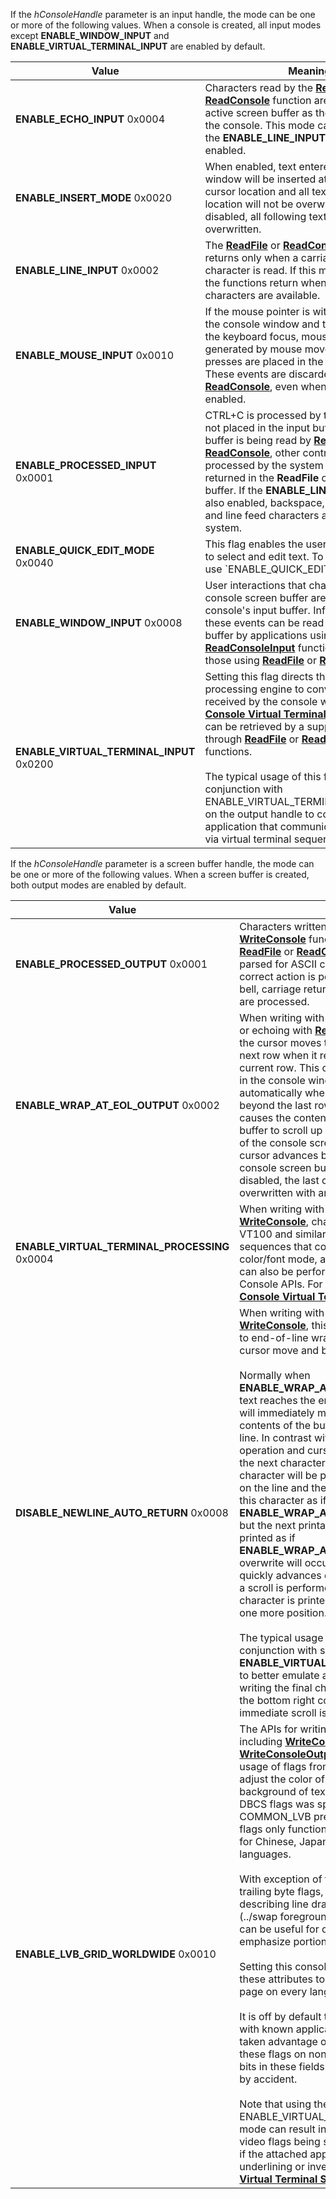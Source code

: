 If the *hConsoleHandle* parameter is an input handle, the mode can be one or more of the following values. When a console is created, all input modes except **ENABLE\_WINDOW\_INPUT** and **ENABLE\_VIRTUAL\_TERMINAL\_INPUT** are enabled by default.

| Value | Meaning |
|-|-|
| **ENABLE_ECHO_INPUT** 0x0004 | Characters read by the **[ReadFile](/windows/win32/api/fileapi/nf-fileapi-readfile)** or **[ReadConsole](../readconsole.md)** function are written to the active screen buffer as they are typed into the console. This mode can be used only if the **ENABLE_LINE_INPUT** mode is also enabled. |
| **ENABLE_INSERT_MODE** 0x0020 | When enabled, text entered in a console window will be inserted at the current cursor location and all text following that location will not be overwritten. When disabled, all following text will be overwritten. |
| **ENABLE_LINE_INPUT** 0x0002 | The **[ReadFile](/windows/win32/api/fileapi/nf-fileapi-readfile)** or **[ReadConsole](../readconsole.md)** function returns only when a carriage return character is read. If this mode is disabled, the functions return when one or more characters are available. |
| **ENABLE_MOUSE_INPUT** 0x0010 | If the mouse pointer is within the borders of the console window and the window has the keyboard focus, mouse events generated by mouse movement and button presses are placed in the input buffer. These events are discarded by **[ReadFile](/windows/win32/api/fileapi/nf-fileapi-readfile)** or **[ReadConsole](../readconsole.md)**, even when this mode is enabled. |
| **ENABLE_PROCESSED_INPUT** 0x0001 | CTRL+C is processed by the system and is not placed in the input buffer. If the input buffer is being read by **[ReadFile](/windows/win32/api/fileapi/nf-fileapi-readfile)** or **[ReadConsole](../readconsole.md)**, other control keys are processed by the system and are not returned in the **ReadFile** or **ReadConsole** buffer. If the **ENABLE_LINE_INPUT** mode is also enabled, backspace, carriage return, and line feed characters are handled by the system. |
| **ENABLE_QUICK_EDIT_MODE** 0x0040 | This flag enables the user to use the mouse to select and edit text. To enable this mode, use `ENABLE_QUICK_EDIT_MODE | ENABLE_EXTENDED_FLAGS`. To disable this mode, use **ENABLE_EXTENDED_FLAGS** without this flag. |
| **ENABLE_WINDOW_INPUT** 0x0008 | User interactions that change the size of the console screen buffer are reported in the console's input buffer. Information about these events can be read from the input buffer by applications using the **[ReadConsoleInput](../readconsoleinput.md)** function, but not by those using **[ReadFile](/windows/win32/api/fileapi/nf-fileapi-readfile)** or **[ReadConsole](../readconsole.md)**. |
| **ENABLE_VIRTUAL_TERMINAL_INPUT** 0x0200 | Setting this flag directs the Virtual Terminal processing engine to convert user input received by the console window into **[Console Virtual Terminal Sequences](../console-virtual-terminal-sequences.md)** that can be retrieved by a supporting application through **[ReadFile](/windows/win32/api/fileapi/nf-fileapi-readfile)** or **[ReadConsole](../readconsole.md)** functions.<br /><br />The typical usage of this flag is intended in conjunction with ENABLE_VIRTUAL_TERMINAL_PROCESSING on the output handle to connect to an application that communicates exclusively via virtual terminal sequences. |

If the *hConsoleHandle* parameter is a screen buffer handle, the mode can be one or more of the following values. When a screen buffer is created, both output modes are enabled by default.

| Value | Meaning |
|-|-|
| **ENABLE_PROCESSED_OUTPUT** 0x0001 | Characters written by the **[WriteFile](/windows/win32/api/fileapi/nf-fileapi-writefile)** or **[WriteConsole](../writeconsole.md)** function or echoed by the **[ReadFile](/windows/win32/api/fileapi/nf-fileapi-readfile)** or **[ReadConsole](../readconsole.md)** function are parsed for ASCII control sequences, and the correct action is performed. Backspace, tab, bell, carriage return, and line feed characters are processed. |
| **ENABLE_WRAP_AT_EOL_OUTPUT** 0x0002 | When writing with **[WriteFile](/windows/win32/api/fileapi/nf-fileapi-writefile)** or **[WriteConsole](../writeconsole.md)** or echoing with **[ReadFile](/windows/win32/api/fileapi/nf-fileapi-readfile)** or **[ReadConsole](../readconsole.md)**, the cursor moves to the beginning of the next row when it reaches the end of the current row. This causes the rows displayed in the console window to scroll up automatically when the cursor advances beyond the last row in the window. It also causes the contents of the console screen buffer to scroll up (../discarding the top row of the console screen buffer) when the cursor advances beyond the last row in the console screen buffer. If this mode is disabled, the last character in the row is overwritten with any subsequent characters. |
| **ENABLE_VIRTUAL_TERMINAL_PROCESSING** 0x0004 | When writing with **[WriteFile](/windows/win32/api/fileapi/nf-fileapi-writefile)** or **[WriteConsole](../writeconsole.md)**, characters are parsed for VT100 and similar control character sequences that control cursor movement, color/font mode, and other operations that can also be performed via the existing Console APIs. For more information, see **[Console Virtual Terminal Sequences](../console-virtual-terminal-sequences.md)**. |
| **DISABLE_NEWLINE_AUTO_RETURN** 0x0008 | When writing with **[WriteFile](/windows/win32/api/fileapi/nf-fileapi-writefile)** or **[WriteConsole](../writeconsole.md)**, this adds an additional state to end-of-line wrapping that can delay the cursor move and buffer scroll operations.<br /><br />Normally when **ENABLE_WRAP_AT_EOL_OUTPUT** is set and text reaches the end of the line, the cursor will immediately move to the next line and the contents of the buffer will scroll up by one line. In contrast with this flag set, the scroll operation and cursor move is delayed until the next character arrives. The written character will be printed in the final position on the line and the cursor will remain above this character as if **ENABLE_WRAP_AT_EOL_OUTPUT** was off, but the next printable character will be printed as if **ENABLE_WRAP_AT_EOL_OUTPUT** is on. No overwrite will occur. Specifically, the cursor quickly advances down to the following line, a scroll is performed if necessary, the character is printed, and the cursor advances one more position.<br /><br />The typical usage of this flag is intended in conjunction with setting **ENABLE_VIRTUAL_TERMINAL_PROCESSING** to better emulate a terminal emulator where writing the final character on the screen (../in the bottom right corner) without triggering an immediate scroll is the desired behavior. |
| **ENABLE_LVB_GRID_WORLDWIDE** 0x0010 | The APIs for writing character attributes including **[WriteConsoleOutput](../writeconsoleoutput.md)** and **[WriteConsoleOutputAttribute](../writeconsoleoutputattribute.md)** allow the usage of flags from **[character attributes](../console-screen-buffers.md#character-attributes)** to adjust the color of the foreground and background of text. Additionally, a range of DBCS flags was specified with the COMMON_LVB prefix. Historically, these flags only functioned in DBCS code pages for Chinese, Japanese, and Korean languages.<br /><br />With exception of the leading byte and trailing byte flags, the remaining flags describing line drawing and reverse video (../swap foreground and background colors) can be useful for other languages to emphasize portions of output.<br /><br />Setting this console mode flag will allow these attributes to be used in every code page on every language.<br /><br />It is off by default to maintain compatibility with known applications that have historically taken advantage of the console ignoring these flags on non-CJK machines to store bits in these fields for their own purposes or by accident.<br /><br />Note that using the ENABLE_VIRTUAL_TERMINAL_PROCESSING mode can result in LVB grid and reverse video flags being set while this flag is still off if the attached application requests underlining or inverse video via **[Console Virtual Terminal Sequences](../console-virtual-terminal-sequences.md)**. |
